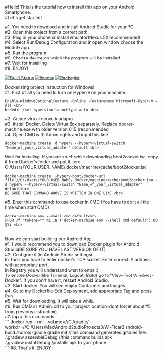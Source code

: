 #Hello! This is the tutorial how to install this app on your Android Smartphone.<br>
#Let's get started!

#1. You need to download and install Android Studio for your PC<br>
#2. Open this project from a correct path.<br>
#3. Plug in your phone or install emulator(Nexus 5X recommended)<br>
#4. Select Run/Debug Configuration and in open window choose the Module app.<br>
#5. Run the program<br>
#6. Choose device on which the program will be installed<br>
#7. Wait for installing<br>
#8. ENJOY!<br>

[![Build Status](https://travis-ci.org/MaxPrimeAERY/Wi-Ficar3.svg?branch=master)](https://travis-ci.org/MaxPrimeAERY/Wi-Ficar3)
[![license](https://img.shields.io/github/license/MaxPrimeAERY/Wi-Ficar3.svg?maxAge=2592000)]()
[![Packagist](https://img.shields.io/github/license/MaxPrimeAERY/Wi-Ficar3.svg?maxAge=2592000)]()

Dockerizing project instruction for Windows!<br>
#1. First of all you need to turn on Hyper-V on your machine.<br>
```
Enable-WindowsOptionalFeature -Online -FeatureName Microsoft-Hyper-V –All <br>
bcdedit /set hypervisorlaunchtype auto <br>
```
#2. Create virtual network adapter<br>
#3. Install Docker. Delete VirtualBox separately. Replace docker-machine.exe with older version 0.15 (recommended)<br>
#4. Open CMD with Admin rights and input this line<br>
```
docker-machine create -d hyperv --hyperv-virtual-switch "Name_of_your_virtual_adapter" default <br>
```
Wait for installing. If you are stuck while downloading boot2docker.iso, copy it from Docker's folder and put it here<br>
C:/Users/YOUR_USER_NAME/.docker/machine/cache/boot2docker.iso<br>
```
docker-machine create --hyperv-boot2docker-url file://C:/Users/YOUR_USER_NAME/.docker/machine/cache/boot2docker.iso -d hyperv --hyperv-virtual-switch "Name_of_your_virtual_adapter" default<br>
BE SURE THAT COMMAND ABOVE IS WRITTEN IN ONE LINE <br>
```
#5. Enter this commands to use docker in CMD (You have to do it all the time when start CMD) <br>
```
docker-machine env --shell cmd default<br>
@FOR /f "tokens=*" %i IN ('docker-machine env --shell cmd default') DO @%i <br>
```
<br>
Now we can start building our Android App<br>
#1. I would recommend you to download Docker plugin for Android Studio(BE SURE YOU HAVE LAST VERSION OF IT)<br>
#2. Configure it (in Android Studio settings)<br>
In Tools you have to enter docker's TCP socket. Enter correct IP address with appropriate port. <br>
In Registry you will understand what to enter :) <br>
To enable Docker(like Terminal, Logcat, Build) go to "View-Tool Windows-Docker". If you don't have it, restart Android Studio. <br>
#3. Start docker. You will see empty Containers and Images <br>
#4. Go to my Dockerfile-Edit Deployment, add appropriate Tag and press Run. <br>
#5. Wait for downloading. It will take a while. <br>
#6. Run CMD as Admin. cd to your project location (dont forget about #5 from previous instruction)<br>
#7. Input this commands<br>
```
docker run --rm --volume=//C:/gradle/ --workdir=//C:/Users/Max/AndroidStudioProjects3/Wi-Ficar3 android-build:android-gradle gradle init //this command generates gradles files<br>
.\gradlew assembleDebug //this command builds apk <br>
.\gradlew installDebug //installs apk to your phone <br>
```
#8. That's it. ENJOY :) <br>

